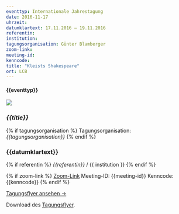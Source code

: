 ```yaml
---
eventtyp: Internationale Jahrestagung
date: 2016-11-17
uhrzeit: 
datumklartext: 17.11.2016 – 19.11.2016
referentin: 
institution: 
tagungsorganisation: Günter Blamberger
zoom-link: 
meeting-id: 
kenncode: 
title: "Kleists Shakespeare"
ort: LCB
---
```


#### {{eventtyp}}
<img class=" w-full lg:w-2/3" src="/static/img/events/2016-Kleist-Shakespeare-Cover.png"></img>
### _{{title}}_
{% if tagungsorganisation %}
Tagungsorganisation: *{{tagungsorganisation}}*
{% endif %}
### {{datumklartext}}
{% if referentin %}
*{{referentin}}* / {{ institution }}
{% endif %}

{% if zoom-link %}
[Zoom-Link]({{zoom-link}})
Meeting-ID: {{meeting-id}}
Kenncode: {{kenncode}}
{% endif %}

<a class="no-underline" href="/static/download/jahrestagungen/2016-kleists-shakespeare.pdf">Tagungsflyer ansehen →</a>

Download des <a class="no-underline" href="/static/download/jahrestagungen/2016-kleists-shakespeare.pdf" download>Tagungsflyer</a>.